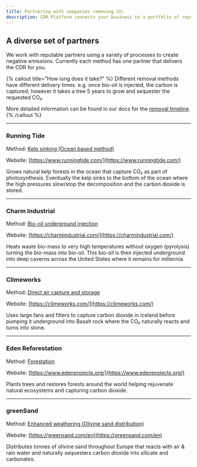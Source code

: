 ```yaml
---
title: Partnering with companies removing CO₂
description: CDR Platform connects your business to a portfolio of reputable carbon dioxide removers.
---
```


## A diverse set of partners

We work with reputable partners using a variety of processes to create negative emissions. Currently each method has one partner that delivers the CDR for you.

{% callout title="How long does it take?" %}
Different removal methods have different delivery times. e.g. once bio-oil is injected, the carbon is captured; however it takes a tree 5 years to grow and sequester the requested CO₂.

More detailed information can be found in our docs for the [removal timeline](/docs/removal-timeline).
{% /callout %}

---

### Running Tide

Method: [Kelp sinking (Ocean based method)](/docs/removal-method#kelp-sinking)

Website: [https://www.runningtide.com/](https://www.runningtide.com/)

Grows natural kelp forests in the ocean that capture CO₂ as part of photosynthesis. Eventually the kelp sinks to the bottom of the ocean where the high pressures slow/stop the decomposition and the carbon dioxide is stored.

---

### Charm Industrial

Method: [Bio-oil underground injection](/docs/removal-method#bio-oil-underground-injection)

Website: [https://charmindustrial.com/](https://charmindustrial.com/)

Heats waste bio-mass to very high temperatures without oxygen (pyrolysis) turning the bio-mass into bio-oil. This bio-oil is then injected underground into deep caverns across the United States where it remains for millennia.

---

### Climeworks

Method: [Direct air capture and storage](/docs/removal-method#direct-air-capture-and-storage-dacs)

Website: [https://climeworks.com/](https://climeworks.com/)

Uses large fans and filters to capture carbon dioxide in Iceland before pumping it underground into Basalt rock where the CO₂ naturally reacts and turns into stone.

---

### Eden Reforestation

Method: [Forestation](/docs/removal-method#forestation)

Website: [https://www.edenprojects.org/](https://www.edenprojects.org/)

Plants trees and restores forests around the world helping rejuvenate natural ecosystems and capturing carbon dioxide.

---

### greenSand

Method: [Enhanced weathering (Olivine sand distribution)](/docs/removal-method#enhanced-weathering-olivine-distribution)

Website: [https://greensand.com/en](https://greensand.com/en)

Distributes tonnes of olivine sand throughout Europe that reacts with air & rain water and naturally sequesters carbon dioxide into silicate and carbonates.
